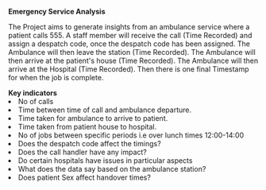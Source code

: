 <b>Emergency Service Analysis</b></br>
<p></p>
The Project aims to generate insights from an ambulance service where a patient calls 555. A staff member will receive the call (Time Recorded) and assign a despatch code, once the despatch code has been assigned. The Ambulance will then leave the station (Time Recorded). The Ambulance will then arrive at the patient's house (Time Recorded). The Ambulance will then arrive at the Hospital (Time Recorded). Then there is one final Timestamp for when the job is complete.</br>
<p></p>
<b>Key indicators</b></br>
<li>No of calls</li>

<li>Time between time of call and ambulance departure.</li>

<li>Time taken for ambulance to arrive to patient.</li>

<li>Time taken from patient house to hospital.</li>

<li>No of jobs between specific periods i.e over lunch times 12:00-14:00</li>

<li>Does the despatch code affect the timings?</li>

<li>Does the call handler have any impact?</li>

<li>Do certain hospitals have issues in particular aspects </li>

<li>What does the data say based on the ambulance station?</li>

<li>Does patient Sex affect handover times?</li>
